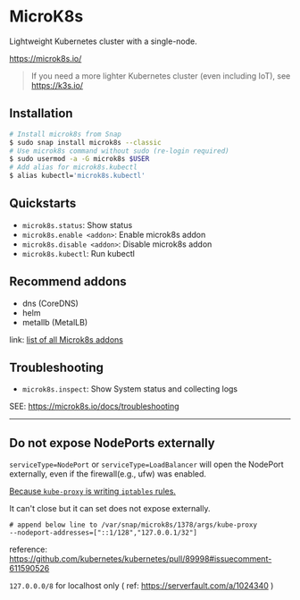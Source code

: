 # MicroK8s

Lightweight Kubernetes cluster with a single-node.

https://microk8s.io/

> If you need a more lighter Kubernetes cluster (even including IoT), see https://k3s.io/

## Installation

```bash
# Install microk8s from Snap
$ sudo snap install microk8s --classic
# Use microk8s command without sudo (re-login required)
$ sudo usermod -a -G microk8s $USER
# Add alias for microk8s.kubectl
$ alias kubectl='microk8s.kubectl'
```

## Quickstarts

- `microk8s.status`: Show status
- `microk8s.enable <addon>`: Enable microk8s addon
- `microk8s.disable <addon>`: Disable microk8s addon
- `microk8s.kubectl`: Run kubectl

## Recommend addons

- dns (CoreDNS)
- helm
- metallb (MetalLB)

link: [list of all Microk8s addons](https://microk8s.io/docs/addons)

## Troubleshooting

- `microk8s.inspect`: Show System status and collecting logs

SEE: https://microk8s.io/docs/troubleshooting

----

## Do not expose NodePorts externally

`serviceType=NodePort` or `serviceType=LoadBalancer` will open the NodePort externally, even if the firewall(e.g., ufw) was enabled.

[Because `kube-proxy` is writing `iptables` rules.](https://stackoverflow.com/a/53142983)

It can't close but it can set does not expose externally.

```
# append below line to /var/snap/microk8s/1378/args/kube-proxy
--nodeport-addresses=["::1/128","127.0.0.1/32"]
```

reference: https://github.com/kubernetes/kubernetes/pull/89998#issuecomment-611590526

`127.0.0.0/8` for localhost only ( ref: https://serverfault.com/a/1024340 )
